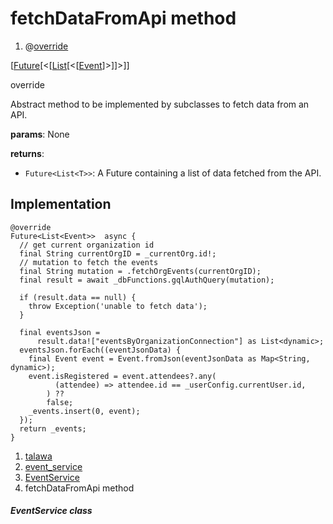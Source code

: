 
<div>

# fetchDataFromApi method

</div>


<div>

1.  @[override](https://api.flutter.dev/flutter/dart-core/override-constant.html)

</div>

[[Future](https://api.flutter.dev/flutter/dart-core/Future-class.html)[\<[[List](https://api.flutter.dev/flutter/dart-core/List-class.html)[\<[[Event](../../models_events_event_model/Event-class.html)]\>]]\>]]



override




Abstract method to be implemented by subclasses to fetch data from an
API.

**params**: None

**returns**:

-   `Future<List<T>>`: A Future containing a list of data fetched from
    the API.



## Implementation

``` language-dart
@override
Future<List<Event>>  async {
  // get current organization id
  final String currentOrgID = _currentOrg.id!;
  // mutation to fetch the events
  final String mutation = .fetchOrgEvents(currentOrgID);
  final result = await _dbFunctions.gqlAuthQuery(mutation);

  if (result.data == null) {
    throw Exception('unable to fetch data');
  }

  final eventsJson =
      result.data!["eventsByOrganizationConnection"] as List<dynamic>;
  eventsJson.forEach((eventJsonData) {
    final Event event = Event.fromJson(eventJsonData as Map<String, dynamic>);
    event.isRegistered = event.attendees?.any(
          (attendee) => attendee.id == _userConfig.currentUser.id,
        ) ??
        false;
    _events.insert(0, event);
  });
  return _events;
}
```







1.  [talawa](../../index.html)
2.  [event_service](../../services_event_service/)
3.  [EventService](../../services_event_service/EventService-class.html)
4.  fetchDataFromApi method

##### EventService class







